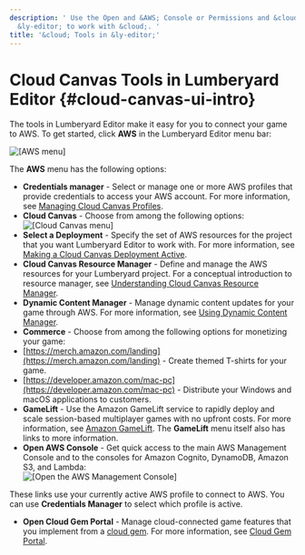 ```yaml
---
description: ' Use the Open and &AWS; Console or Permissions and &cloud; menus in
  &ly-editor; to work with &cloud;. '
title: '&cloud; Tools in &ly-editor;'
---
```

# Cloud Canvas Tools in Lumberyard Editor {#cloud-canvas-ui-intro}

The tools in Lumberyard Editor make it easy for you to connect your game to AWS\. To get started, click **AWS** in the Lumberyard Editor menu bar:

![\[AWS menu\]](/images/userguide/cloud_canvas/cloud-canvas-ui-aws.png)

The **AWS** menu has the following options:
+  **Credentials manager** - Select or manage one or more AWS profiles that provide credentials to access your AWS account\. For more information, see [Managing Cloud Canvas Profiles](/docs/userguide/gems/cloud-canvas/ui-credentials-manager.md)\.
+  **Cloud Canvas** - Choose from among the following options:  
![\[Cloud Canvas menu\]](/images/userguide/cloud_canvas/cloud-canvas-ui-aws-cloud-canvas.png)
  + **Select a Deployment** - Specify the set of AWS resources for the project that you want Lumberyard Editor to work with\. For more information, see [Making a Cloud Canvas Deployment Active](/docs/userguide/gems/cloud-canvas/ui-select-deployment.md)\.
  + **Cloud Canvas Resource Manager** - Define and manage the AWS resources for your Lumberyard project\. For a conceptual introduction to resource manager, see [Understanding Cloud Canvas Resource Manager](/docs/userguide/gems/cloud-canvas/ui-rm-overview.md)\.
  + **Dynamic Content Manager** - Manage dynamic content updates for your game through AWS\. For more information, see [Using Dynamic Content Manager](/docs/userguide/gems/cloud-canvas/dc-manager.md)\.
+  **Commerce** - Choose from among the following options for monetizing your game:
  + [https://merch.amazon.com/landing](https://merch.amazon.com/landing) - Create themed T\-shirts for your game\.
  +  [https://developer.amazon.com/mac-pc](https://developer.amazon.com/mac-pc) - Distribute your Windows and macOS applications to customers\.
+  **GameLift** - Use the Amazon GameLift service to rapidly deploy and scale session\-based multiplayer games with no upfront costs\. For more information, see [Amazon GameLift](https://aws.amazon.com/gamelift/)\. The **GameLift** menu itself also has links to more information\.
+  **Open AWS Console** - Get quick access to the main AWS Management Console and to the consoles for Amazon Cognito, DynamoDB, Amazon S3, and Lambda:  
![\[Open the AWS Management Console\]](/images/userguide/cloud_canvas/cloud-canvas-ui-open-aws-console.png)

  These links use your currently active AWS profile to connect to AWS\. You can use **Credentials Manager** to select which profile is active\.
+  **Open Cloud Gem Portal** - Manage cloud\-connected game features that you implement from a [cloud gem](/docs/userguide/gems/cloud-canvas/overview-cloud-gems.md)\. For more information, see [Cloud Gem Portal](/docs/userguide/gems/cloud-canvas/portal.md)\.